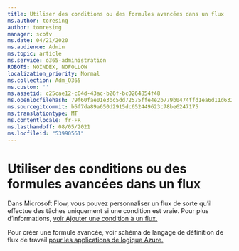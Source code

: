 ```yaml
---
title: Utiliser des conditions ou des formules avancées dans un flux
ms.author: toresing
author: tomresing
manager: scotv
ms.date: 04/21/2020
ms.audience: Admin
ms.topic: article
ms.service: o365-administration
ROBOTS: NOINDEX, NOFOLLOW
localization_priority: Normal
ms.collection: Adm_O365
ms.custom: ''
ms.assetid: c25cae12-c04d-43ac-b26f-bc0264854f48
ms.openlocfilehash: 79f60fae01e3bc5dd72575ffe4e2b779b0474ffd1ea6d11d632365cd63c5bf81
ms.sourcegitcommit: b5f7da89a650d2915dc652449623c78be6247175
ms.translationtype: MT
ms.contentlocale: fr-FR
ms.lasthandoff: 08/05/2021
ms.locfileid: "53990561"
---
```

# <a name="use-conditions-or-advanced-formulas-in-a-flow"></a>Utiliser des conditions ou des formules avancées dans un flux

Dans Microsoft Flow, vous pouvez personnaliser un flux de sorte qu’il effectue des tâches uniquement si une condition est vraie. Pour plus d’informations, [voir Ajouter une condition à un flux.](https://go.microsoft.com/fwlink/?linkid=872112)
  
Pour créer une formule avancée, voir schéma de langage de définition de flux de travail [pour les applications de logique Azure.](https://aka.ms/logicexpressions)
  

